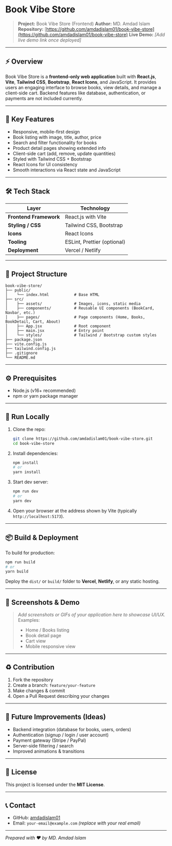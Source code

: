# Book Vibe Store

> **Project:** Book Vibe Store (Frontend)
> **Author:** MD. Amdad Islam
> **Repository:** [https://github.com/amdadislam01/book-vibe-store](https://github.com/amdadislam01/book-vibe-store)
> **Live Demo:** *[Add live demo link once deployed]*

---

## ⚡ Overview

Book Vibe Store is a **frontend-only web application** built with **React.js**, **Vite**, **Tailwind CSS**, **Bootstrap**, **React Icons**, and JavaScript. It provides users an engaging interface to browse books, view details, and manage a client-side cart. Backend features like database, authentication, or payments are not included currently.

---

## 🎯 Key Features

* Responsive, mobile-first design
* Book listing with image, title, author, price
* Search and filter functionality for books
* Product detail pages showing extended info
* Client-side cart (add, remove, update quantities)
* Styled with Tailwind CSS + Bootstrap
* React Icons for UI consistency
* Smooth interactions via React state and JavaScript

---

## 🛠 Tech Stack

| Layer                  | Technology                  |
| ---------------------- | --------------------------- |
| **Frontend Framework** | React.js with Vite          |
| **Styling / CSS**      | Tailwind CSS, Bootstrap     |
| **Icons**              | React Icons                 |
| **Tooling**            | ESLint, Prettier (optional) |
| **Deployment**         | Vercel / Netlify            |

---

## 📁 Project Structure

```
book-vibe-store/
├── public/
│    └── index.html           # Base HTML
├── src/
│    ├── assets/              # Images, icons, static media
│    ├── components/          # Reusable UI components (BookCard, Navbar, etc.)
│    ├── pages/               # Page components (Home, Books, BookDetail, Cart, About)
│    ├── App.jsx              # Root component
│    ├── main.jsx             # Entry point
│    └── styles/              # Tailwind / Bootstrap custom styles
├── package.json
├── vite.config.js
├── tailwind.config.js
├── .gitignore
└── README.md
```

---

## ⚙️ Prerequisites

* Node.js (v16+ recommended)
* npm or yarn package manager

---

## 🚀 Run Locally

1. Clone the repo:

   ```bash
   git clone https://github.com/amdadislam01/book-vibe-store.git
   cd book-vibe-store
   ```

2. Install dependencies:

   ```bash
   npm install
   # or
   yarn install
   ```

3. Start dev server:

   ```bash
   npm run dev
   # or
   yarn dev
   ```

4. Open your browser at the address shown by Vite (typically `http://localhost:5173`).

---

## 📦 Build & Deployment

To build for production:

```bash
npm run build
# or
yarn build
```

Deploy the `dist/` or `build/` folder to **Vercel**, **Netlify**, or any static hosting.

---

## 📸 Screenshots & Demo

> *Add screenshots or GIFs of your application here to showcase UI/UX.*
> Examples:
>
> * Home / Books listing
> * Book detail page
> * Cart view
> * Mobile responsive view

---

## ♻️ Contribution

1. Fork the repository
2. Create a branch: `feature/your-feature`
3. Make changes & commit
4. Open a Pull Request describing your changes

---

## 🚀 Future Improvements (Ideas)

* Backend integration (database for books, users, orders)
* Authentication (signup / login / user account)
* Payment gateway (Stripe / PayPal)
* Server-side filtering / search
* Improved animations & transitions

---

## 📝 License

This project is licensed under the **MIT License**.

---

## 📞 Contact

* GitHub: [amdadislam01](https://github.com/amdadislam01)
* Email: `your-email@example.com` *(replace with your real email)*

---

*Prepared with ❤️ by MD. Amdad Islam*
